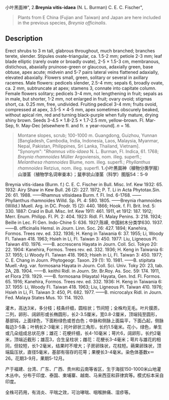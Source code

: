 小叶黑面神",
2.**Breynia vitis-idaea** (N. L. Burman) C. E. C. Fischer",

> Plants from E China (Fujian and Taiwan) and Japan are here included in the previous species, *Breynia officinalis*.

## Description
Erect shrubs to 3 m tall, glabrous throughout, much branched; branches terete, slender. Stipules ovate-triangular, ca. 1.5-2 mm; petiole 2-3 mm; leaf blade elliptic (rarely ovate or broadly ovate), 2-5 × 1.5-3 cm, membranous, distichous, abaxially pruinose-green or glaucous, adaxially green, base obtuse, apex acute; midvein and 5-7 pairs lateral veins flattened adaxially, elevated abaxially. Flowers small, green, solitary or several in axillary racemes. Male flowers: pedicels slender, 2.5-4 mm; sepals 6, broadly ovate, ca. 2 mm, subtruncate at apex; stamens 3, connate into capitate column. Female flowers solitary; pedicels 3-4 mm, not lengthening in fruit; sepals as in male, but shorter, 1-2 mm, not enlarged in fruit; ovary ovoid; stigmas short, ca. 0.25 mm, free, undivided. Fruiting pedicel 3-4 mm; fruits ovoid, compressed at apex, 3.5-5 × 4-5 mm, apex sometimes obscurely beaked, without apical rim, red and turning black-purple when fully mature, drying shiny brown. Seeds 3-4.5 × 1.8-2.5 × 1.7-2.5 mm, yellow-brown. Fl. Mar-Sep, fr. May-Dec [elsewhere fl. and fr. ± year-round]. *n* = 16.

> Montane slopes, scrub; 100-1000 m. Guangdong, Guizhou, Yunnan [Bangladesh, Cambodia, India, Indonesia, Laos, Malaysia, Myanmar, Nepal, Pakistan, Philippines, Sri Lanka, Thailand, Vietnam].
  "Synonym": "*Rhamnus vitis-idaea* N. L. Burman, Fl. Indica, 61. 1768; *Breynia rhamnoides* Müller Argoviensis, nom. illeg. superfl.; *Melanthesa rhamnoides* Blume, nom. illeg. superfl.; *Phyllanthus rhamnoides* Retzius, nom. illeg. superfl.
**1.小叶黑面神（植物分类学报）山漆茎（植物学名词审查本）；鼠李状山漆茎（科学）图版54：5-9**

Breynia vitis-idaea (Burm. f.) C. E. C. Fischer in Bull. Misc. Inf. Kew 1932: 65. 1932: Airy Shaw in Kew Bull. 26 (2): 227. 1972; P. T. Li in Acta Phytotax.Sin. 26: 61. 1988. ——Rhamnus vitisidaea Burm. f. Fl. Ind. 6-1768. ——Phyllanthus rhamnoides Willd. Sp. Pl. 4: 580. 1805. ——Breynia rhamnoides (Willd.) Muell. Arg. in DC. Prodr. 15 (2): 440. 1866; Hook. f. Fl. Brit. Ind. 5: 330. 1887: Craid in Bull. Misc. Inf. Kew 1911: 461. 1911, et 1912: 187. 1912; Merr. Enum. Philipp. Fl. Pl. 2: 404. 1923: Ridl. Fl. Malay Penins. 3: 218. 1924; Beille in Lec. Fl Gen. Indo-Chine 5: 636. 1927;陈嵘, 中国树木分类学630. 1937.——B. officinalis Hemsl. in Journ. Linn. Soc. 26: 427. 1894; Kanehira, Formos. Trees rev. ed. 332. 1936; H. Keng in Taiwania 6: 37. 1955; Li, Woody Fl. Taiwan 418. 1963; Hsieh in Li, Fl. Taiwan 3: 450. 1977: Liu, Ligneous Pl. Taiwan 410. 1976. ——B. accrescens Hayata in Journ. Coll. Sci. Tokyo 20: 22. 1904: Kanehira, Formos. Trees rev. ed. 332. 1936; H. Keng in Taiwania 6: 37. 1955; Li Woody Fl. Taiwan 418. 1963; Hsieh in Li, Fl. Taiwan 3: 450. 1977; C. E. Chang in Journ. Phytogeogr. Taxon. 29 (1): 10. 1981. ——B. stipitata Muell.-Arg. var. formosana Hayata in Journ. Coll. Sci. Univ. Toky 20: 23, tab. 2A, 2B. 1904. ——B. keithii Ridl. in Journ. Str. Br.Roy. As. Soc. 59: 174. 1911, et Flora 219. 1929. ——B. formosana (Hayata) Hayata, Gen. Ind. Fl. Formos. 65. 1916; Kanehira, Formos. Trees rev. ed. 332. 1936: H. Keng in Taiwania 6: 37. 1955: Li, Woody Fl. Taiwan 418. 1963; Liu, Ligneous Pl. Taiwan 410. 1976; Hsieh in Li, Fl. Taiwan 3: 450, Pl. 682. 1977. ——B. microcalyx Ridl. in Journ. Fed. Malaya States Mus. 10: 114. 1920.

灌木，高达3米，多分枝；枝条纤细，圆柱状；节间短；全株均无毛。叶片膜质，二列，卵形、阔卵形或长椭圆形，长2-3.5厘米，宽0.8-2厘米，顶端钝至圆形，基部钝，上面绿色，下面粉绿色或苍白色；中脉和侧脉上面扁平，下面凸起，侧脉每边3-5条；叶柄长2-3毫米；托叶卵状三角形，长约1.5毫米。花小，绿色，单生或几朵组成总状花序；雄花：花梗纤细，长4-10毫米；萼片6，阔卵形，长约2毫米，顶端近截形；雄蕊3，合生呈柱状；雌花：花梗长3-4毫米；萼片与雄花的相同，但较短，长1-2毫米，结果时不增大；子房卵珠状，花柱短。蒴果卵珠状，顶端扁压状，直径5毫米，基部有宿存的花萼；果梗长3-4毫米。染色体基数x＝26。花期3-9月，果期5-12月。

产于福建、台湾、广东、广西、贵州和云南等省区，生于海拔150-1000米山地灌木丛中。分布于印度、泰国、柬埔寨、越南、马来西亚和菲律宾等。模式标本采自印度。

全株可药用，有消炎、平喘之效，可治哮喘、咽喉肿痛、湿疹等。
